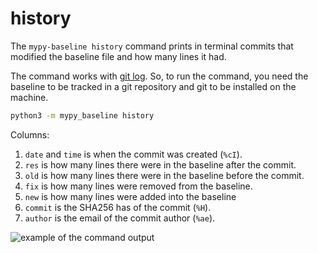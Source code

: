 # history

The `mypy-baseline history` command prints in terminal commits that modified the baseline file and how many lines it had.

The command works with [git log](https://git-scm.com/docs/git-log). So, to run the command, you need the baseline to be tracked in a git repository and git to be installed on the machine.

```bash
python3 -m mypy_baseline history
```

Columns:

1. `date` and `time` is when the commit was created (`%cI`).
1. `res` is how many lines there were in the baseline after the commit.
1. `old` is how many lines there were in the baseline before the commit.
1. `fix` is how many lines were removed from the baseline.
1. `new` is how many lines were added into the baseline
1. `commit` is the SHA256 has of the commit (`%H`).
1. `author` is the email of the commit author (`%ae`).

![example of the command output](./assets/history.png)
